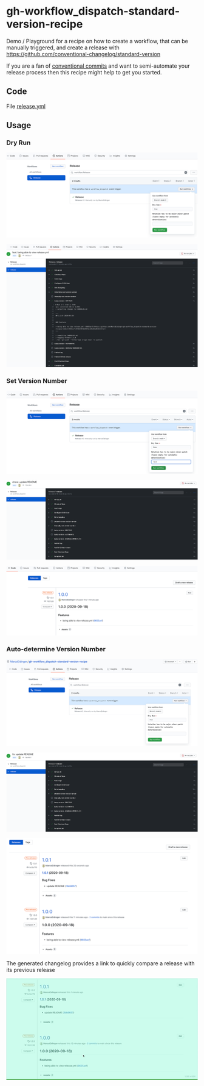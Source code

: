 # gh-workflow_dispatch-standard-version-recipe
Demo / Playground for a recipe on how to create a workflow, that can be manually triggered, and create a release with https://github.com/conventional-changelog/standard-version

If you are a fan of [conventional commits](https://www.conventionalcommits.org/en/v1.0.0/) and want to semi-automate your release process then this recipe might help to get you started.

## Code

File [release.yml](./github/workflows/release.yml)

## Usage

### Dry Run

![](resources/vis_inputs.png)

![](resources/output_dryrun.png)

### Set Version Number

![](resources/vis_inputs_100.png)

![](resources/output100.png)

![](resources/release100.png)

### Auto-determine Version Number

![](resources/vis_inputs_101.png)

![](resources/output101.png)

![](resources/release101.png)

The generated changelog provides a link to quickly compare a release with its previous release

![](resources/compareReleases.gif)



